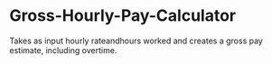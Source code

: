# Gross-Hourly-Pay-Calculator
Takes as input hourly rateandhours worked and creates a gross pay estimate, including overtime.
